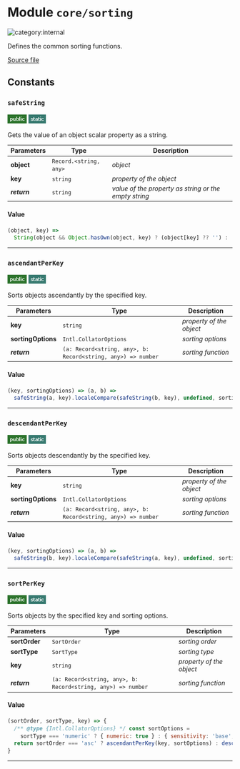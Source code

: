 # Module `core/sorting`

![category:internal](https://img.shields.io/badge/category-internal-blue.svg?style=flat-square)

Defines the common sorting functions.

[Source file](..\src\core\sorting.js)

## Constants

### `safeString`

![modifier: public](images/badges/modifier-public.png) ![modifier: static](images/badges/modifier-static.png)

Gets the value of an object scalar property as a string.

Parameters | Type | Description
--- | --- | ---
__object__ | `Record.<string, any>` | *object*
__key__ | `string` | *property of the object*
__*return*__ | `string` | *value of the property as string or the empty string*

#### Value

```javascript
(object, key) =>
  String(object && Object.hasOwn(object, key) ? (object[key] ?? '') : '')
```

---

### `ascendantPerKey`

![modifier: public](images/badges/modifier-public.png) ![modifier: static](images/badges/modifier-static.png)

Sorts objects ascendantly by the specified key.

Parameters | Type | Description
--- | --- | ---
__key__ | `string` | *property of the object*
__sortingOptions__ | `Intl.CollatorOptions` | *sorting options*
__*return*__ | `(a: Record<string, any>, b: Record<string, any>) => number` | *sorting function*

#### Value

```javascript
(key, sortingOptions) => (a, b) =>
  safeString(a, key).localeCompare(safeString(b, key), undefined, sortingOptions)
```

---

### `descendantPerKey`

![modifier: public](images/badges/modifier-public.png) ![modifier: static](images/badges/modifier-static.png)

Sorts objects descendantly by the specified key.

Parameters | Type | Description
--- | --- | ---
__key__ | `string` | *property of the object*
__sortingOptions__ | `Intl.CollatorOptions` | *sorting options*
__*return*__ | `(a: Record<string, any>, b: Record<string, any>) => number` | *sorting function*

#### Value

```javascript
(key, sortingOptions) => (a, b) =>
  safeString(b, key).localeCompare(safeString(a, key), undefined, sortingOptions)
```

---

### `sortPerKey`

![modifier: public](images/badges/modifier-public.png) ![modifier: static](images/badges/modifier-static.png)

Sorts objects by the specified key and sorting options.

Parameters | Type | Description
--- | --- | ---
__sortOrder__ | `SortOrder` | *sorting order*
__sortType__ | `SortType` | *sorting type*
__key__ | `string` | *property of the object*
__*return*__ | `(a: Record<string, any>, b: Record<string, any>) => number` | *sorting function*

#### Value

```javascript
(sortOrder, sortType, key) => {
  /** @type {Intl.CollatorOptions} */ const sortOptions =
    sortType === 'numeric' ? { numeric: true } : { sensitivity: 'base', ignorePunctuation: true };
  return sortOrder === 'asc' ? ascendantPerKey(key, sortOptions) : descendantPerKey(key, sortOptions);
}
```

---
